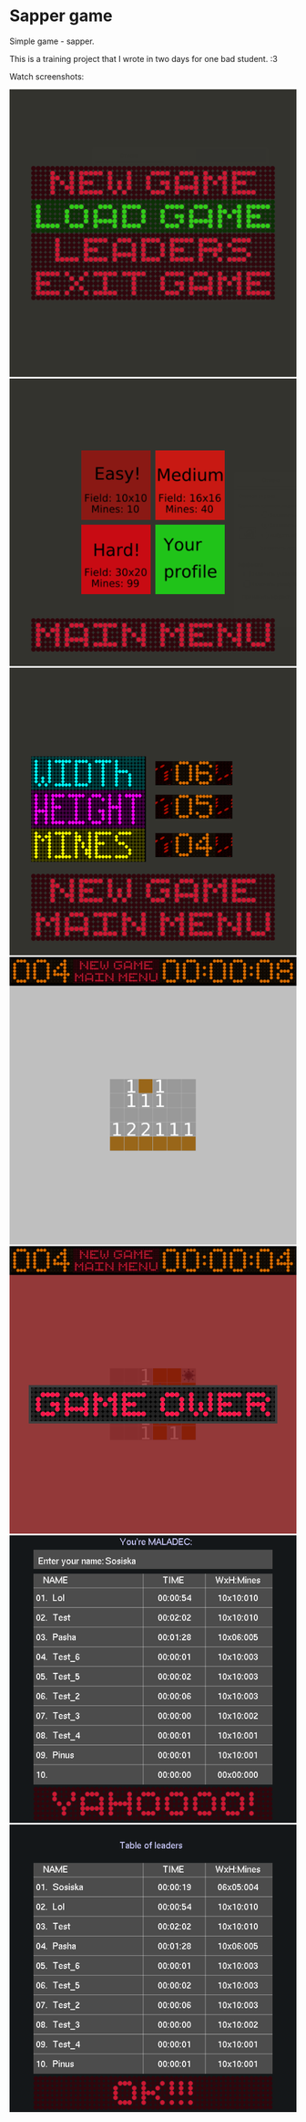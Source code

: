 # Sapper game
Simple game - sapper.

This is a training project that I wrote in two days for one bad student. :3

Watch screenshots:

![Main menu](./img_readme/1.png)
![Select game](./img_readme/2.png)
![Make game](./img_readme/3.png)
![Game](./img_readme/4.png)
![Game over :c](./img_readme/5.png)
![Oh, I victory! :D](./img_readme/6.png)
![Leaders](./img_readme/7.png)
